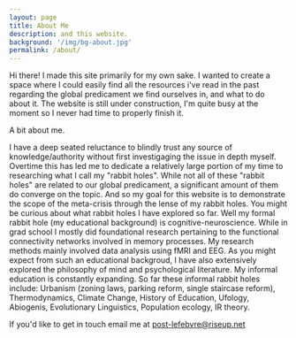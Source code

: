 ```yaml
---
layout: page
title: About Me
description: and this website.
background: '/img/bg-about.jpg'
permalink: /about/
---
```



Hi there! I made this site primarily for my own sake. I wanted to create a space where I could easily find all the resources i've read in the past regarding the global predicament we find ourselves in, and what to do about it. The website is still under construction, I'm quite busy at the moment so I never had time to properly finish it. 

A bit about me. 

I have a deep seated reluctance to blindly trust any source of knowledge/authority without first investigaging the issue in depth myself. Overtime this has led me to dedicate a relatively large portion of my time to researching what I call my "rabbit holes". While not all of these "rabbit holes" are related to our global predicament, a significant amount of them do converge on the topic. And so my goal for this website is to demonstrate the scope of the meta-crisis through the lense of my rabbit holes. You might be curious about what rabbit holes I have explored so far. Well my formal rabbit hole (my educational background) is cognitive-neuroscience. While in grad school I mostly did foundational research pertaining to the functional connectivity networks involved in memory processes. My research methods mainly involved data analysis using fMRI and EEG. As you might expect from such an educational backgroud, I have also extensively explored the philosophy of mind and psychological literature. My informal education is constantly expanding. So far these informal rabbit holes include: Urbanism (zoning laws, parking reform, single staircase reform), Thermodynamics, Climate Change, History of Education, Ufology, Abiogenis, Evolutionary Linguistics, Population ecology, IR theory. 

If you'd like to get in touch email me at post-lefebvre@riseup.net
